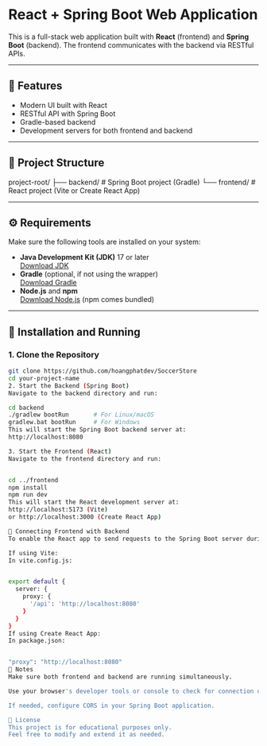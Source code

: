 # React + Spring Boot Web Application

This is a full-stack web application built with **React** (frontend) and **Spring Boot** (backend). The frontend communicates with the backend via RESTful APIs.

---

## 🧾 Features

- Modern UI built with React
- RESTful API with Spring Boot
- Gradle-based backend
- Development servers for both frontend and backend

---

## 📁 Project Structure

project-root/
├── backend/ # Spring Boot project (Gradle)
└── frontend/ # React project (Vite or Create React App)



---

## ⚙️ Requirements

Make sure the following tools are installed on your system:

- **Java Development Kit (JDK)** 17 or later  
  [Download JDK](https://adoptium.net/)
- **Gradle** (optional, if not using the wrapper)  
  [Download Gradle](https://gradle.org/install/)
- **Node.js** and **npm**  
  [Download Node.js](https://nodejs.org/) (npm comes bundled)

---

## 🚀 Installation and Running

### 1. Clone the Repository

```bash
git clone https://github.com/hoangphatdev/SoccerStore
cd your-project-name
2. Start the Backend (Spring Boot)
Navigate to the backend directory and run:

cd backend
./gradlew bootRun       # For Linux/macOS
gradlew.bat bootRun     # For Windows
This will start the Spring Boot backend server at:
http://localhost:8080

3. Start the Frontend (React)
Navigate to the frontend directory and run:


cd ../frontend
npm install
npm run dev
This will start the React development server at:
http://localhost:5173 (Vite)
or http://localhost:3000 (Create React App)

🔄 Connecting Frontend with Backend
To enable the React app to send requests to the Spring Boot server during development, configure a proxy.

If using Vite:
In vite.config.js:


export default {
  server: {
    proxy: {
      '/api': 'http://localhost:8080'
    }
  }
}
If using Create React App:
In package.json:


"proxy": "http://localhost:8080"
📌 Notes
Make sure both frontend and backend are running simultaneously.

Use your browser's developer tools or console to check for connection or CORS issues.

If needed, configure CORS in your Spring Boot application.

📝 License
This project is for educational purposes only.
Feel free to modify and extend it as needed.
